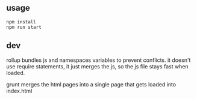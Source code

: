 ## usage
```
npm install
npm run start
```

## dev

rollup bundles js and namespaces variables to prevent conflicts. it doesn't use require statements, it just merges the js, so the js file stays fast when loaded.

grunt merges the html pages into a single page that gets loaded into index.html